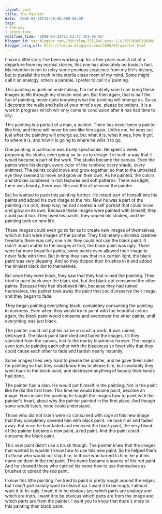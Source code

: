 ```yaml
---
layout: post
title: The Painter
date: '2006-03-10T23:40:00.000-06:00'
tags:
- the-way
- story-time
modified_time: '2008-04-22T21:52:47.301-05:00'
blogger_id: tag:blogger.com,1999:blog-7551548.post-114179530965196008
blogger_orig_url: http://fuwjax.blogspot.com/2006/03/painter.html
---
```


I have a little story I've been working up for a few years now.  A bit of a departure from my normal stories, this one has absolutely no basis in fact.  My intention is not to relay some previous sequence from my life's history, but to parallel the truth in the sterile clean room of my mind.  Some might call it an analogy, others a parable, I prefer to call it a painting.

This painting is quite an undertaking.  I'm not entirely sure I can bring these images to life through my chosen medium.  But then again, that is half the fun of painting, never quite knowing what the painting will emerge as.  So as I decorate the walls and halls of your mind's eye, please be patient.  It is a work in progress which will only come to conclusion after it has had time to dry.

This painting is a portait of a man, a painter.  There has never been a painter like him, and there will never be one like him again.  Unlike me, he sees not just what the painting will emerge as, but what it is, what it was, how it got to where it is, and how it is going to where he wills it to go.  

One painting in particular was truely spectacular.  He spent a week preparing his studio, even going so far as to design it in such a way that it would become a part of the work.  The studio became the canvas.  Even the paints were his design, every color of the rainbow, every shade, every shimmer.  The paints could move and grow together, so that to the untrained eye they seemed to move and grow on their own.  As he painted, the colors and strokes combined in rich textures and soft patterns.  There was light, there was beauty, there was life; and this all pleased the painter.  

But he wanted to push this painting further.  He mixed part of himself into his paints and added his own image to the mix.  Now he was a part of the painting in a rich, deep way; he had created a self portrait that could move and grow on its own.  Because these images were painted with himself, they could paint too.  They used his paints, they copied his strokes, and the painting took on new life.

These images could even go so far as to create new images of themselves, which in turn were images of the painter.  They had nearly unlimited creative freedom; there was only one rule: they could not use the black paint.  It didn't much matter to the images at first, the black paint was ugly.  There were far more beautiful paints, some paints even allowed their image to never fade with time.  But in time they saw that in a certain light, the black paint was very pleasing.  And so they dipped their brushes in it and added the tinniest black dot to themselves.

But once they were black, they saw that they had ruined the painting.  They tried to paint back over the black dot, but the black dot consumed the other paints.  Because they had disobeyed him, because they had ruined themselves, the painter took away the paint that could preserve their image, and they began to fade.

They began painting everything black, completely consuming the painting in darkness.  Even when they would try to paint with the beautiful colors again, the black paint would consume and overpower the other paints, until everything was just black.

The painter could not put his name on such a work.  It was ruined, destroyed.  The black paint tarnished and faded the images, till they vanished from the canvas, lost to the murky blackness forever.  The images even took to painting each other with the blackness so feverishly that they could cause each other to fade and tarnish nearly instantly.

Some images tried very hard to please the painter, and he gave them rules for painting so that they could know how to please him, but invariably they went back to the black paint, and destroyed anything of beauty their hands had done.

The painter had a plan.  He would put himself in the painting.  Not in the paint like he did the first time.  This time he would become paint, become an image.  From inside the painting he taught the images how to paint with the painter's heart, about why the painter painted in the first place.  And though some would listen, none could understand.

Those who did not listen were so consumed with rage at this new image that they completely covered him with black paint.  He took it all and faded away.  But once he had faded and removed the black paint, the very blood of the painter became a new paint, a red paint.  And this paint could consume the black paint.

This new paint didn't use a brush though.  The painter knew that the images that wanted to wouldn't know how to use this new paint.  So he helped them.  To those who would not stop him, to those who turned to him, he put his name on them in the red paint.  This name became a source of the red paint.  And he showed those who carried his name how to use themselves as brushes to spread the red paint.

I know this little painting I've tried to paint is pretty rough around the edges, but I don't particularly want to clean it up.  I want it to be rough, I almost want it to be ugly.  I want it to be obvious just which parts are analogy and which are truth.  I want it to be obvious which parts are from the image and which parts are from the painter.  I want you to know that there's more to this painting than black paint.